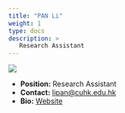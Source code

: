 ```yaml
---
title: "PAN Li"
weight: 1
type: docs
description: >
   Research Assistant
---
```


<div class="member-photo-frame wk-desk-4 wk-ipadp-4 wk-mobile-12 wk-tab-12">
    <div class=".member-photo-image">
     <img src="/images/members/PAN-Li.jpg">
    </div>
</div>

 - **Position:** Research Assistant
 - **Contact:** [lipan@cuhk.edu.hk](lipan@cuhk.edu.hk)
 - **Bio:** [Website](https://peterpanli.com/)

 